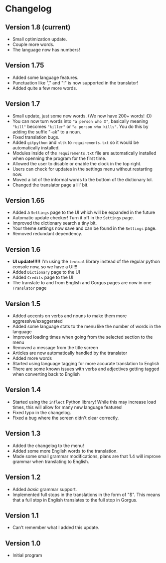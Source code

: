 # Changelog

## Version 1.8 (current)
- Small optimization update.
- Couple more words.
- The language now has numbers!

## Version 1.75
- Added some language features.
- Punctuation like "," and "!" is now supported in the translator!
- Added quite a few more words.

## Version 1.7
- Small update, just some new words. (We now have 200+ words! :D)
- You can now turn words into `"a person who X"`, basically meaning `"kill"` becomes `"killer"` or `"a person who kills"`. You do this by adding the suffix "-ak" to a noun.
- Fixed translation bugs.
- Added `gitpython` and `nltk` to `requirements.txt` so it would be automatically installed.
- Modules inside of the `requirements.txt` file are automatically installed when openning the program for the first time.
- Allowed the user to disable or enable the clock in the top right.
- Users can check for updates in the settings menu without restarting now.
- Moved a lot of the informal words to the bottom of the dictionary lol.
- Changed the translator page a lil' bit.

## Version 1.65
- Added a `Settings` page to the UI which will be expanded in the future
- Automatic update checker! Turn it off in the `Settings` page.
- Improved the dictionary search a tiny bit.
- Your theme settings now save and can be found in the `Settings` page.
- Removed redundant dependency.

## Version 1.6
- **UI update!!!!!** I'm using the `textual` library instead of the regular python console now, so we have a UI!!!
- Added `Dictionary` page to the UI
- Added `Credits` page to the UI
- The translate to and from English and Gorgus pages are now in one `Translator` page

## Version 1.5
- Added accents on verbs and nouns to make them more aggressive/exaggerated
- Added some language stats to the menu like the number of words in the language
- Improved loading times when going from the selected section to the menu
- Removed a message from the title screen
- Articles are now automatically handled by the translator
- Added more words
- Started using language tagging for more accurate translation to English
- There are some known issues with verbs and adjectives getting tagged when converting back to English

## Version 1.4
- Started using the `inflect` Python library! While this may increase load times, this will allow for many new language features!
- Fixed typo in the changelog.
- Fixed a bug where the screen didn't clear correctly.

## Version 1.3
- Added the changelog to the menu!
- Added some more English words to the translation.
- Made some small grammar modifications, plans are that 1.4 will improve grammar when translating to English.

## Version 1.2
- Added *basic* grammar support.
- Implemented full stops in the translations in the form of "$". This means that a full stop in English translates to the full stop in Gorgus.

## Version 1.1
- Can't remember what I added this update.

## Version 1.0
- Initial program
